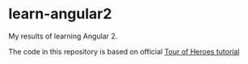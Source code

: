 # learn-angular2
My results of learning Angular 2.

The code in this repository is based on official 
[Tour of Heroes tutorial]( https://angular.io/docs/ts/latest/tutorial/ )
